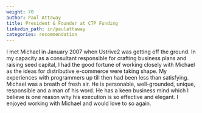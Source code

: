 ```yaml
---
weight: 70
author: Paul Attaway
title: President & Founder at CTP Funding
linkedin_path: in/paulattaway
categories: recommendation
---
```


I met Michael in January 2007 when Ustrive2 was getting off the ground.  In my capacity as a consultant responsible for crafting business plans and raising seed capital, I had the good fortune of working closely with Michael as the ideas for distributive e-commerce were taking shape.  My experiences with programmers up till then had been less than satisfying.  Michael was a breath of fresh air.  He is personable, well-grounded, unique, responsible and a man of his word.  He has a keen business mind which I believe is one reason why his execution is so effective and elegant. I enjoyed working with Michael and would love to so again.

